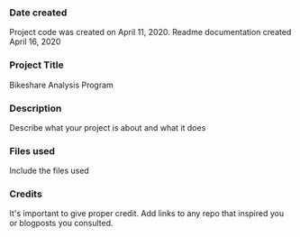 ### Date created
Project code was created on April 11, 2020. Readme documentation created April 16, 2020

### Project Title
Bikeshare Analysis Program

### Description
Describe what your project is about and what it does

### Files used
Include the files used

### Credits
It's important to give proper credit. Add links to any repo that inspired you or blogposts you consulted.
